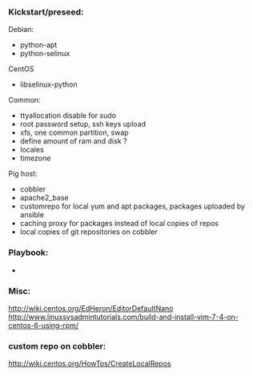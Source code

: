 ### Kickstart/preseed:
 Debian:
 - python-apt
 - python-selinux

 CentOS
 - libselinux-python

 Common:
 - ttyallocation disable for sudo
 - root password setup, ssh keys upload
 - xfs, one common partition, swap
 - define amount of ram and disk ?
 - locales
 - timezone

Pig host:
 - cobbler
 - apache2_base
 - customrepo for local yum and apt packages, packages uploaded by ansible
 - caching proxy for packages instead of local copies of repos
 - local copies of git repositories on cobbler

### Playbook:
- <None>

### Misc:
http://wiki.centos.org/EdHeron/EditorDefaultNano
http://www.linuxsysadmintutorials.com/build-and-install-vim-7-4-on-centos-6-using-rpm/

### custom repo on cobbler:
http://wiki.centos.org/HowTos/CreateLocalRepos
